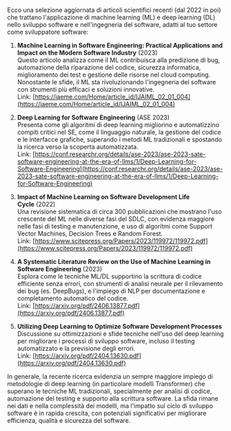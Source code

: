 Ecco una selezione aggiornata di articoli scientifici recenti (dal 2022 in poi) che trattano l'applicazione di machine learning (ML) e deep learning (DL) nello sviluppo software e nell'ingegneria del software, adatti al tuo settore come sviluppatore software:

1. **Machine Learning in Software Engineering: Practical Applications and Impact on the Modern Software Industry** (2023)  
    Questo articolo analizza come il ML contribuisca alla predizione di bug, automazione della riparazione del codice, sicurezza informatica, miglioramento dei test e gestione delle risorse nel cloud computing. Nonostante le sfide, il ML sta rivoluzionando l'ingegneria del software con strumenti più efficaci e soluzioni innovative.  
    Link: [https://iaeme.com/Home/article_id/IJAIML_02_01_004](https://iaeme.com/Home/article_id/IJAIML_02_01_004)
    
2. **Deep Learning for Software Engineering** (ASE 2023)  
    Presenta come gli algoritmi di deep learning migliorino e automatizzino compiti critici nel SE, come il linguaggio naturale, la gestione del codice e le interfacce grafiche, superando i metodi ML tradizionali e spostando la ricerca verso la scoperta automatizzata.  
    Link: [https://conf.researchr.org/details/ase-2023/ase-2023-sate-software-engineering-at-the-era-of-llms/1/Deep-Learning-for-Software-Engineering](https://conf.researchr.org/details/ase-2023/ase-2023-sate-software-engineering-at-the-era-of-llms/1/Deep-Learning-for-Software-Engineering)
    
3. **Impact of Machine Learning on Software Development Life Cycle** (2022)  
    Una revisione sistematica di circa 300 pubblicazioni che mostrano l'uso crescente del ML nelle diverse fasi del SDLC, con evidenza maggiore nelle fasi di testing e manutenzione, e uso di algoritmi come Support Vector Machines, Decision Trees e Random Forest.  
    Link: [https://www.scitepress.org/Papers/2023/119972/119972.pdf](https://www.scitepress.org/Papers/2023/119972/119972.pdf)
    
4. **A Systematic Literature Review on the Use of Machine Learning in Software Engineering** (2023)  
    Esplora come le tecniche ML/DL supportino la scrittura di codice efficiente senza errori, con strumenti di analisi neurale per il rilevamento dei bug (es. DeepBugs), e l'impiego di NLP per documentazione e completamento automatico del codice.  
    Link: [https://arxiv.org/pdf/2406.13877.pdf](https://arxiv.org/pdf/2406.13877.pdf)
    
5. **Utilizing Deep Learning to Optimize Software Development Processes**  
    Discussione su ottimizzazioni e sfide tecniche nell'uso del deep learning per migliorare i processi di sviluppo software, incluso il testing automatizzato e la previsione degli errori.  
    Link: [https://arxiv.org/pdf/2404.13630.pdf](https://arxiv.org/pdf/2404.13630.pdf)
    

In generale, la recente ricerca evidenzia un sempre maggiore impiego di metodologie di deep learning (in particolare modelli Transformer) che superano le tecniche ML tradizionali, specialmente per analisi di codice, automazione del testing e supporto alla scrittura software. La sfida rimane nei dati e nella complessità dei modelli, ma l'impatto sul ciclo di sviluppo software è in rapida crescita, con potenziali significativi per migliorare efficienza, qualità e sicurezza del software.